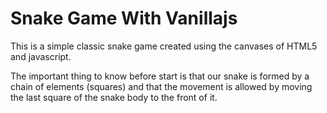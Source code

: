 # Snake Game With Vanillajs

This is a simple classic snake game created using the canvases of HTML5 and javascript.

The important thing to know before start is that our snake is formed by a chain of elements (squares) and that the movement is allowed by moving the last square of the snake body to the front of it.


